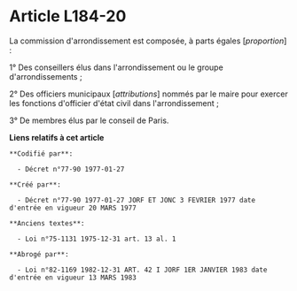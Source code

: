 # Article L184-20

La commission d'arrondissement est composée, à parts égales [*proportion*] :

1° Des conseillers élus dans l'arrondissement ou le groupe d'arrondissements ;

2° Des officiers municipaux [*attributions*] nommés par le maire pour exercer les fonctions d'officier d'état civil dans
l'arrondissement ;

3° De membres élus par le conseil de Paris.

**Liens relatifs à cet article**

	**Codifié par**:

	  - Décret n°77-90 1977-01-27

	**Créé par**:

	  - Décret n°77-90 1977-01-27 JORF ET JONC 3 FEVRIER 1977 date d'entrée en vigueur 20 MARS 1977

	**Anciens textes**:

	  - Loi n°75-1131 1975-12-31 art. 13 al. 1

	**Abrogé par**:

	  - Loi n°82-1169 1982-12-31 ART. 42 I JORF 1ER JANVIER 1983 date d'entrée en vigueur 13 MARS 1983
